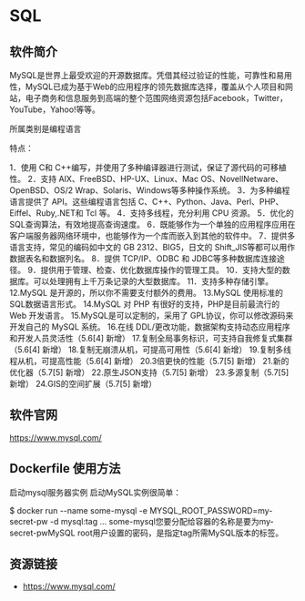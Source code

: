 # SQL

## 软件简介

MySQL是世界上最受欢迎的开源数据库。凭借其经过验证的性能，可靠性和易用性，MySQL已成为基于Web的应用程序的领先数据库选择，覆盖从个人项目和网站，电子商务和信息服务到高端的整个范围网络资源包括Facebook，Twitter，YouTube，Yahoo!等等。

所属类别是编程语言

特点：

1．使用 C和 C++编写，并使用了多种编译器进行测试，保证了源代码的可移植性。
2．支持 AIX、FreeBSD、HP-UX、Linux、Mac OS、NovellNetware、OpenBSD、OS/2 Wrap、Solaris、Windows等多种操作系统。
3．为多种编程语言提供了 API。这些编程语言包括 C、C++、Python、Java、Perl、PHP、Eiffel、Ruby,.NET和 Tcl 等。
4．支持多线程，充分利用 CPU 资源。
5．优化的 SQL查询算法，有效地提高查询速度。
6．既能够作为一个单独的应用程序应用在客户端服务器网络环境中，也能够作为一个库而嵌入到其他的软件中。
7．提供多语言支持，常见的编码如中文的 GB 2312、BIG5，日文的 Shift_JIS等都可以用作数据表名和数据列名。
8．提供 TCP/IP、ODBC 和 JDBC等多种数据库连接途径。
9．提供用于管理、检查、优化数据库操作的管理工具。
10．支持大型的数据库。可以处理拥有上千万条记录的大型数据库。
11．支持多种存储引擎。
12.MySQL 是开源的，所以你不需要支付额外的费用。
13.MySQL 使用标准的 SQL数据语言形式。
14.MySQL 对 PHP 有很好的支持，PHP是目前最流行的 Web 开发语言。
15.MySQL是可以定制的，采用了 GPL协议，你可以修改源码来开发自己的 MySQL 系统。
16.在线 DDL/更改功能，数据架构支持动态应用程序和开发人员灵活性（5.6[4]  新增）
17.复制全局事务标识，可支持自我修复式集群（5.6[4]  新增）
18.复制无崩溃从机，可提高可用性（5.6[4]  新增）
19.复制多线程从机，可提高性能（5.6[4]  新增）
20.3倍更快的性能（5.7[5]  新增）
21.新的优化器（5.7[5]  新增）
22.原生JSON支持（5.7[5]  新增）
23.多源复制（5.7[5]  新增）
24.GIS的空间扩展（5.7[5]  新增）

## 软件官网

https://www.mysql.com/

## Dockerfile 使用方法

启动mysql服务器实例
启动MySQL实例很简单：

$ docker run --name some-mysql -e MYSQL_ROOT_PASSWORD=my-secret-pw -d mysql:tag
... some-mysql您要分配给容器的名称是要为my-secret-pwMySQL root用户设置的密码，是指定tag所需MySQL版本的标签。

## 资源链接

- https://www.mysql.com/
